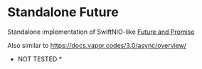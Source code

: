 # Standalone Future

Standalone implementation of SwiftNIO-like [Future and Promise](https://apple.github.io/swift-nio/docs/current/NIO/Classes/EventLoopFuture.html)

Also similar to https://docs.vapor.codes/3.0/async/overview/

* NOT TESTED *
